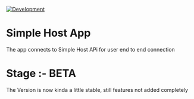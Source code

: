 [![Development](https://github.com/ahqsoftwares/Simple-Host-App/actions/workflows/node.js.yml/badge.svg)](https://github.com/ahqsoftwares/Simple-Host-App/actions/workflows/node.js.yml)

# Simple Host App
The app connects to Simple Host APi for user end to end connection

# Stage :- BETA

The Version is now kinda a little stable, still features not added completely